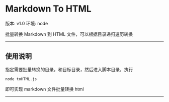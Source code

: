 # Markdown To HTML

版本: v1.0
环境: node

批量转换 Markdown 到 HTML 文件，可以根据目录递归遍历转换

---

## 使用说明

指定需要批量转换的目录，和目标目录，然后进入脚本目录，执行

`node toHTML.js`

即可实现 markdown 文件批量转换 html

---